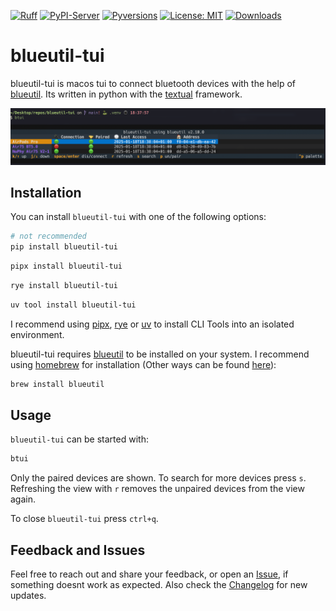 <!-- Icons -->
[![Ruff](https://img.shields.io/endpoint?url=https://raw.githubusercontent.com/astral-sh/ruff/main/assets/badge/v2.json)](https://github.com/astral-sh/ruff)
[![PyPI-Server](https://img.shields.io/pypi/v/blueutil-tui.svg)](https://pypi.org/project/blueutil-tui/)
[![Pyversions](https://img.shields.io/pypi/pyversions/blueutil-tui.svg)](https://pypi.python.org/pypi/blueutil-tui)
[![License: MIT](https://img.shields.io/badge/License-MIT-yellow.svg)](https://opensource.org/licenses/MIT)
[![Downloads](https://static.pepy.tech/badge/blueutil-tui)](https://pepy.tech/project/blueutil-tui)

# blueutil-tui

blueutil-tui is macos tui to connect bluetooth devices with the help of [blueutil].
Its written in python with the [textual] framework.

![preview](https://raw.githubusercontent.com/Zaloog/blueutil-tui/main/images/preview.png)

## Installation

You can install `blueutil-tui` with one of the following options:

```bash
# not recommended
pip install blueutil-tui
```

```bash
pipx install blueutil-tui
```

```bash
rye install blueutil-tui
```

```bash
uv tool install blueutil-tui
```
I recommend using [pipx], [rye] or [uv] to install CLI Tools into an isolated environment.


blueutil-tui requires [blueutil] to be installed on your system.
I recommend using [homebrew] for installation (Other ways can be found [here][blueutil_install]):

```bash
brew install blueutil
```
## Usage
`blueutil-tui` can be started with:

```bash
btui
```
Only the paired devices are shown. To search for more devices press `s`.
Refreshing the view with `r` removes the unpaired devices from the view again.

To close `blueutil-tui` press `ctrl+q`.

## Feedback and Issues
Feel free to reach out and share your feedback, or open an [Issue],
if something doesnt work as expected.
Also check the [Changelog] for new updates.

<!-- Repo Links -->
[Changelog]: https://github.com/Zaloog/blueutil-tui/blob/main/CHANGELOG.md
[Issue]: https://github.com/Zaloog/blueutil-tui/issues


<!-- external Links Python -->
[textual]: https://textual.textualize.io
[pipx]: https://github.com/pypa/pipx
[PyPi]: https://pypi.org/project/blueutil-tui/

<!-- external Links Others -->
[rye]: https://rye.astral.sh
[uv]: https://docs.astral.sh/uv
[homebrew]: https://brew.sh
[blueutil]: https://github.com/toy/blueutil
[blueutil_install]: https://github.com/toy/blueutil?tab=readme-ov-file#installupdateuninstall
